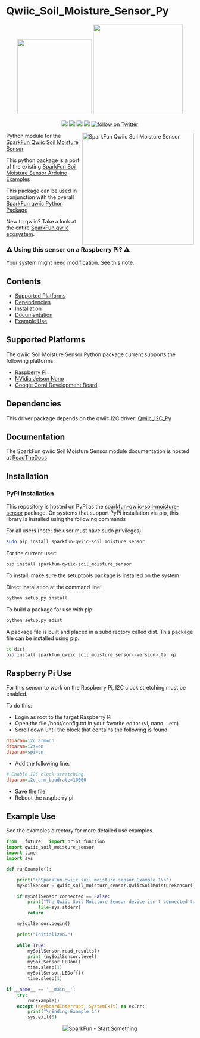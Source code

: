 Qwiic_Soil_Moisture_Sensor_Py
===============

<p align="center">
   <img src="https://cdn.sparkfun.com/assets/custom_pages/2/7/2/qwiic-logo-registered.jpg"  width=200>  
   <img src="https://www.python.org/static/community_logos/python-logo-master-v3-TM.png"  width=240>   
</p>
<p align="center">
	<a href="https://pypi.org/project/sparkfun-qwiic-soil-moisture-sensor/" alt="Package">
		<img src="https://img.shields.io/pypi/pyversions/sparkfun_qwiic_ccs811.svg" /></a>
	<a href="https://github.com/sparkfun/Zio-Qwiic-Soil-Moisture-Sensor/issues" alt="Issues">
		<img src="https://img.shields.io/github/issues/sparkfun/Qwiic_Soil_Moisture_Sensor_Py.svg" /></a>
	<a href="https://qwiic-ccs811-py.readthedocs.io/en/latest/?" alt="Documentation">
		<img src="https://readthedocs.org/projects/qwiic-ccs811-py/badge/?version=latest&style=flat" /></a>
	<a href="https://github.com/sparkfun/Zio-Qwiic-Soil-Moisture-Sensor/blob/master/LICENSE" alt="License">
		<img src="https://img.shields.io/badge/license-MIT-blue.svg" /></a>
	<a href="https://twitter.com/intent/follow?screen_name=sparkfun">
        	<img src="https://img.shields.io/twitter/follow/sparkfun.svg?style=social&logo=twitter"
           	 alt="follow on Twitter"></a>

</p>

<img src="https://cdn.sparkfun.com/assets/parts/1/6/8/4/8/17731-SparkFun_Qwiic_Soil_Moisture_Sensor-01.jpg"  align="right" width=300 alt="SparkFun Qwiic Soil Moisture Sensor">


Python module for the [SparkFun Qwiic Soil Moisture Sensor](https://www.sparkfun.com/products/17731)

This python package is a port of the existing [SparkFun Soil Moisture Sensor Arduino Examples](https://github.com/sparkfun/Zio-Qwiic-Soil-Moisture-Sensor/tree/master/Firmware/Qwiic%20Soil%20Moisture%20Sensor%20Examples)

This package can be used in conjunction with the overall [SparkFun qwiic Python Package](https://github.com/sparkfun/Qwiic_Py)

New to qwiic? Take a look at the entire [SparkFun qwiic ecosystem](https://www.sparkfun.com/qwiic).

### :warning: **Using this sensor on a Raspberry Pi**? :warning:
Your system might need modification. See this [note](#raspberry-pi-use).

## Contents

* [Supported Platforms](#supported-platforms)
* [Dependencies](#dependencies)
* [Installation](#installation)
* [Documentation](#documentation)
* [Example Use](#example-use)

Supported Platforms
--------------------
The qwiic Soil Moisture Sensor Python package current supports the following platforms:
* [Raspberry Pi](https://www.sparkfun.com/search/results?term=raspberry+pi)
* [NVidia Jetson Nano](https://www.sparkfun.com/products/15297)
* [Google Coral Development Board](https://www.sparkfun.com/products/15318)

Dependencies
--------------
This driver package depends on the qwiic I2C driver:
[Qwiic_I2C_Py](https://github.com/sparkfun/Qwiic_I2C_Py)

Documentation
-------------
The SparkFun qwiic Soil Moisture Sensor module documentation is hosted at [ReadTheDocs](https://qwiic-soil-moisture-sensor-py.readthedocs.io/en/latest/?)

Installation
---------------
### PyPi Installation

This repository is hosted on PyPi as the [sparkfun-qwiic-soil-moisture-sensor](https://pypi.org/project/sparkfun-qwiic-soil-moisture-sensor/) package. On systems that support PyPi installation via pip, this library is installed using the following commands

For all users (note: the user must have sudo privileges):
```sh
sudo pip install sparkfun-qwiic-soil_moisture_sensor
```
For the current user:

```sh
pip install sparkfun-qwiic-soil_moisture_sensor
```
To install, make sure the setuptools package is installed on the system.

Direct installation at the command line:
```sh
python setup.py install
```

To build a package for use with pip:
```sh
python setup.py sdist
 ```
A package file is built and placed in a subdirectory called dist. This package file can be installed using pip.
```sh
cd dist
pip install sparkfun_qwiic_soil_moisture_sensor-<version>.tar.gz
```

Raspberry Pi Use
-------------------
For this sensor to work on the Raspberry Pi, I2C clock stretching must be enabled.

To do this:
- Login as root to the target Raspberry Pi
- Open the file /boot/config.txt in your favorite editor (vi, nano ...etc)
- Scroll down until the block that contains the following is found:
```ini
dtparam=i2c_arm=on
dtparam=i2s=on
dtparam=spi=on
```
- Add the following line:
```ini
# Enable I2C clock stretching
dtparam=i2c_arm_baudrate=10000
```
- Save the file
- Reboot the raspberry pi

Example Use
 -------------
See the examples directory for more detailed use examples.

```python
from __future__ import print_function
import qwiic_soil_moisture_sensor
import time
import sys

def runExample():

	print("\nSparkFun qwiic soil moisture sensor Example 1\n")
	mySoilSensor = qwiic_soil_moisture_sensor.QwiicSoilMoistureSensor()

	if mySoilSensor.connected == False:
		print("The Qwiic Soil Moisture Sensor device isn't connected to the system. Please check your connection", \
			file=sys.stderr)
		return

	mySoilSensor.begin()

	print("Initialized.")

	while True:
		mySoilSensor.read_results()
		print (mySoilSensor.level)
		mySoilSensor.LEDon()
		time.sleep(1)
		mySoilSensor.LEDoff()
		time.sleep(1)

if __name__ == '__main__':
	try:
		runExample()
	except (KeyboardInterrupt, SystemExit) as exErr:
		print("\nEnding Example 1")
		sys.exit(0)


```
<p align="center">
<img src="https://cdn.sparkfun.com/assets/custom_pages/3/3/4/dark-logo-red-flame.png" alt="SparkFun - Start Something">
</p>
